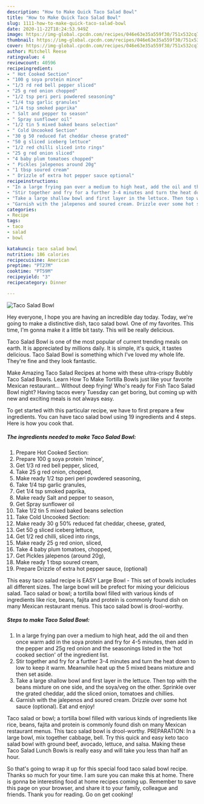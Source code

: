 ```yaml
---
description: "How to Make Quick Taco Salad Bowl"
title: "How to Make Quick Taco Salad Bowl"
slug: 1111-how-to-make-quick-taco-salad-bowl
date: 2020-11-22T18:24:53.949Z
image: https://img-global.cpcdn.com/recipes/046e63e35a559f30/751x532cq70/taco-salad-bowl-recipe-main-photo.jpg
thumbnail: https://img-global.cpcdn.com/recipes/046e63e35a559f30/751x532cq70/taco-salad-bowl-recipe-main-photo.jpg
cover: https://img-global.cpcdn.com/recipes/046e63e35a559f30/751x532cq70/taco-salad-bowl-recipe-main-photo.jpg
author: Mitchell Reese
ratingvalue: 4
reviewcount: 40596
recipeingredient:
- " Hot Cooked Section"
- "100 g soya protein mince"
- "1/3 rd red bell pepper sliced"
- "25 g red onion chopped"
- "1/2 tsp peri peri powdered seasoning"
- "1/4 tsp garlic granules"
- "1/4 tsp smoked paprika"
- " Salt and pepper to season"
- " Spray sunflower oil"
- "1/2 tin 5 mixed baked beans selection"
- " Cold Uncooked Section"
- "30 g 50 reduced fat cheddar cheese grated"
- "50 g sliced iceberg lettuce"
- "1/2 red chilli sliced into rings"
- "25 g red onion sliced"
- "4 baby plum tomatoes chopped"
- " Pickles jalepenos around 20g"
- "1 tbsp soured cream"
- " Drizzle of extra hot pepper sauce optional"
recipeinstructions:
- "In a large frying pan over a medium to high heat, add the oil and then once warm add in the soya protein and fry for 4-5 minutes, then add in the pepper and 25g red onion and the seasonings listed in the &#39;hot cooked section&#39; of the ingredient list."
- "Stir together and fry for a further 3-4 minutes and turn the heat down to low to keep it warm. Meanwhile heat up the 5 mixed beans mixture and then set aside."
- "Take a large shallow bowl and first layer in the lettuce. Then top with the beans mixture on one side, and the soya/veg on the other. Sprinkle over the grated cheddar, add the sliced onion, tomatoes and chillies."
- "Garnish with the jalepenos and soured cream. Drizzle over some hot sauce (optional). Eat and enjoy!"
categories:
- Recipe
tags:
- taco
- salad
- bowl

katakunci: taco salad bowl 
nutrition: 186 calories
recipecuisine: American
preptime: "PT27M"
cooktime: "PT59M"
recipeyield: "3"
recipecategory: Dinner

---
```



![Taco Salad Bowl](https://img-global.cpcdn.com/recipes/046e63e35a559f30/751x532cq70/taco-salad-bowl-recipe-main-photo.jpg)

Hey everyone, I hope you are having an incredible day today. Today, we're going to make a distinctive dish, taco salad bowl. One of my favorites. This time, I'm gonna make it a little bit tasty. This will be really delicious.

Taco Salad Bowl is one of the most popular of current trending meals on earth. It is appreciated by millions daily. It is simple, it's quick, it tastes delicious. Taco Salad Bowl is something which I've loved my whole life. They're fine and they look fantastic.

Make Amazing Taco Salad Recipes at home with these ultra-crispy Bubbly Taco Salad Bowls. Learn How To Make Tortilla Bowls just like your favorite Mexican restaurant… Without deep frying! Who&#39;s ready for Fish Taco Salad Bowl night? Having tacos every Tuesday can get boring, but coming up with new and exciting meals is not always easy.


To get started with this particular recipe, we have to first prepare a few ingredients. You can have taco salad bowl using 19 ingredients and 4 steps. Here is how you cook that.

<!--inarticleads1-->

##### The ingredients needed to make Taco Salad Bowl:

1. Prepare  Hot Cooked Section:
1. Prepare 100 g soya protein &#39;mince&#39;,
1. Get 1/3 rd red bell pepper, sliced,
1. Take 25 g red onion, chopped,
1. Make ready 1/2 tsp peri peri powdered seasoning,
1. Take 1/4 tsp garlic granules,
1. Get 1/4 tsp smoked paprika,
1. Make ready  Salt and pepper to season,
1. Get  Spray sunflower oil
1. Take 1/2 tin 5 mixed baked beans selection
1. Take  Cold Uncooked Section:
1. Make ready 30 g 50% reduced fat cheddar, cheese, grated,
1. Get 50 g sliced iceberg lettuce,
1. Get 1/2 red chilli, sliced into rings,
1. Make ready 25 g red onion, sliced,
1. Take 4 baby plum tomatoes, chopped,
1. Get  Pickles jalepenos (around 20g),
1. Make ready 1 tbsp soured cream,
1. Prepare  Drizzle of extra hot pepper sauce, (optional)


This easy taco salad recipe is EASY Large Bowl - This set of bowls includes all different sizes. The large bowl will be prefect for mixing your delicious salad. Taco salad or bowl; a tortilla bowl filled with various kinds of ingredients like rice, beans, fajita and protein is commonly found dish on many Mexican restaurant menus. This taco salad bowl is drool-worthy. 

<!--inarticleads2-->

##### Steps to make Taco Salad Bowl:

1. In a large frying pan over a medium to high heat, add the oil and then once warm add in the soya protein and fry for 4-5 minutes, then add in the pepper and 25g red onion and the seasonings listed in the &#39;hot cooked section&#39; of the ingredient list.
1. Stir together and fry for a further 3-4 minutes and turn the heat down to low to keep it warm. Meanwhile heat up the 5 mixed beans mixture and then set aside.
1. Take a large shallow bowl and first layer in the lettuce. Then top with the beans mixture on one side, and the soya/veg on the other. Sprinkle over the grated cheddar, add the sliced onion, tomatoes and chillies.
1. Garnish with the jalepenos and soured cream. Drizzle over some hot sauce (optional). Eat and enjoy!


Taco salad or bowl; a tortilla bowl filled with various kinds of ingredients like rice, beans, fajita and protein is commonly found dish on many Mexican restaurant menus. This taco salad bowl is drool-worthy. PREPARATION: In a large bowl, mix together cabbage, bell. Try this quick and easy keto taco salad bowl with ground beef, avocado, lettuce, and salsa. Making these Taco Salad Lunch Bowls is really easy and will take you less than half an hour. 

So that's going to wrap it up for this special food taco salad bowl recipe. Thanks so much for your time. I am sure you can make this at home. There is gonna be interesting food at home recipes coming up. Remember to save this page on your browser, and share it to your family, colleague and friends. Thank you for reading. Go on get cooking!
